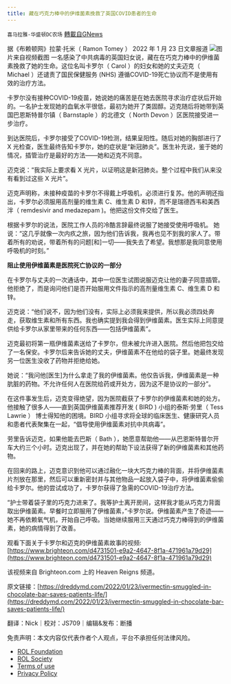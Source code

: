 ```yaml
---
title: 藏在巧克力棒中的伊维菌素挽救了英国COVID患者的生命
---
```

`喜马拉雅-华盛顿DC农场` [轉載自GNews](https://gnews.org/zh-hans/1901762/)

据《布赖顿网》拉蒙·托米（ Ramon Tomey ） 2022 年 1 月 23 日文章报道
![](https://assets.gnews.org/wp-content/uploads/2022/01/image002-5.gif)图片来自视频截图
一名感染了中共病毒的英国妇女说，藏在在巧克力棒中的伊维菌素挽救了她的生命。这位名叫卡罗尔（ Carol ）的妇女和她的丈夫迈克（ Michael ）还谴责了国民保健服务 (NHS) 遵循COVID-19死亡协议而不是使用有效的治疗方法。

卡罗尔没有接种COVID-19疫苗，她说她的痛苦是在她去医院寻求治疗症状后开始的。一名护士发现她的血氧水平很低，最初为她开了类固醇。迈克随后将她带到英国巴恩斯特普尔镇（ Barnstaple ）的北德文（ North Devon ）区医院接受进一步治疗。

到达医院后，卡罗尔接受了COVID-19检测，结果呈阳性。随后对她的胸部进行了 X 光检查，医生最终告知卡罗尔，她的症状是“新冠肺炎”。医生补充说，鉴于她的情况，插管治疗是最好的方法——她和迈克不同意。

迈克说：“我实际上要求看 X 光片，以证明这是新冠肺炎。整个过程中我们从来没有看到过这些 X 光片”。

迈克声明称，未接种疫苗的卡罗尔不得戴上呼吸机，必须进行复苏。他的声明还指出，卡罗尔必须服用高剂量的维生素 C、维生素 D 和锌，而不是瑞德西韦和美西泮（ remdesivir and medazepam )。他把这份文件交给了医生。

根据卡罗尔的说法，医院工作人员的冷酷言辞最终说服了她接受使用呼吸机。 她说：“这几乎就像一次内疚之旅，因为他们告诉我，我再也见不到我的家人了。带着所有的劝说，带着所有的问题[和]一切——我失去了希望。我想那是我同意使用呼吸机的时刻。”

**阻止使用伊维菌素是医院死亡协议的一部分**

在卡罗尔与丈夫的一次通话中，其中一位医生试图说服迈克让他的妻子同意插管。他拒绝了，而是询问他们是否开始服用文件指示的高剂量维生素 C、维生素 D 和锌。

迈克说：“他们说不，因为他们没有，实际上必须我来提供，所以我必须四处奔走，获取维生素和所有东西。我也确实提到我会得到伊维菌素。医生实际上同意提供给卡罗尔从家里带来的任何东西——包括伊维菌素”。

迈克最初将第一瓶伊维菌素送给了卡罗尔，但未被允许进入医院。然后他把包交给了一名保安。卡罗尔后来告诉她的丈夫，伊维菌素不在他给的袋子里。她最终发现另一位医生没收了药物并拒绝给她。

她说：“我问他[医生]为什么拿走了我的伊维菌素。他仅告诉我，伊维菌素是一种肮脏的药物。不允许任何人在医院给药或开处方，因为这不是协议的一部分”。

在这件事发生后，迈克变得绝望，因为医院截获了卡罗尔的伊维菌素和她的处方。他接触了很多人——直到英国伊维菌素推荐开发 ( BIRD ) 小组的泰斯·劳里（ Tess Lawrie ） 博士得知他的困境。BIRD 小组寻求将全球的临床医生、健康研究人员和患者代表聚集在一起，“倡导使用伊维菌素对抗中共病毒”。

劳里告诉迈克，如果他能去巴斯（ Bath ），她愿意帮助他——从巴恩斯特普尔开车大约三个小时。迈克出现了，并在她的帮助下设法获得了新的伊维菌素和其他药物。

在回来的路上，迈克意识到他可以通过融化一块大巧克力棒的背面，并将伊维菌素片剂放在那里，然后可以重新密封并与其他物品一起放入袋子中，将伊维菌素偷偷给卡罗尔。他的尝试成功了，卡罗尔获得了急需的COVID-19治疗方法。

“护士带着袋子里的巧克力进来了。我等护士离开房间，这样我才能从巧克力背面取出伊维菌素。早餐时立即服用了伊维菌素，”卡罗尔说。伊维菌素产生了奇迹——她不再依赖氧气机，开始自己呼吸。当她继续服用三天通过巧克力棒得到的伊维菌素，她的病情得到了改善。

观看下面关于卡罗尔和迈克的伊维菌素故事的视频: [https://www.brighteon.com/d4731501-e9a2-4647-8f1a-471961a79d29](https://www.brighteon.com/d4731501-e9a2-4647-8f1a-471961a79d29)

该视频来自 Brighteon.com 上的 Heaven Reigns 频道。

原文链接：[https://dreddymd.com/2022/01/23/ivermectin-smuggled-in-chocolate-bar-saves-patients-life/](https://dreddymd.com/2022/01/23/ivermectin-smuggled-in-chocolate-bar-saves-patients-life/)

翻译：Nick｜校对：JS709｜编辑&发布：断播

 

免责声明：本文内容仅代表作者个人观点，平台不承担任何法律风险。

- [ROL Foundation](https://rolfoundation.org/)
- [ROL Society](https://rolsociety.org/)
- [Terms of use](https://gnews.org/terms-of-use-3/)
- [Privacy Policy](https://gnews.org/privacy-policy/)
